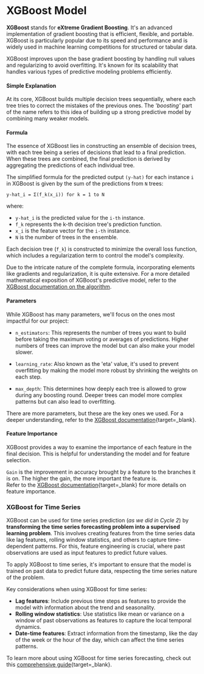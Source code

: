 # XGBoost Model

**XGBoost** stands for **eXtreme Gradient Boosting**. It's an advanced implementation of gradient boosting that is efficient, flexible, and portable. XGBoost is particularly popular due to its speed and performance and is widely used in machine learning competitions for structured or tabular data.

XGBoost improves upon the base gradient boosting by handling null values and regularizing to avoid overfitting. It's known for its scalability that handles various types of predictive modeling problems efficiently.

#### Simple Explanation
At its core, XGBoost builds multiple decision trees sequentially, where each tree tries to correct the mistakes of the previous ones. The *'boosting'* part of the name refers to this idea of building up a strong predictive model by combining many weaker models.

#### Formula

The essence of XGBoost lies in constructing an ensemble of decision trees, with each tree being a series of decisions that lead to a final prediction. When these trees are combined, the final prediction is derived by aggregating the predictions of each individual tree.

The simplified formula for the predicted output `(y-hat)` for each instance `i` in XGBoost is given by the sum of the predictions from `N` trees:

```
y-hat_i = Σ(f_k(x_i)) for k = 1 to N
```

where:

- `y-hat_i` is the predicted value for the `i-th` instance. 
- `f_k` represents the k-th decision tree's prediction function.
- `x_i` is the feature vector for the `i-th` instance.
- `N` is the number of trees in the ensemble.

Each decision tree (`f_k`) is constructed to minimize the overall loss function, which includes a regularization term to control the model's complexity.

Due to the intricate nature of the complete formula, incorporating elements like gradients and regularization, it is quite extensive. For a more detailed mathematical exposition of XGBoost's predictive model, refer to the [XGBoost documentation on the algorithm](https://xgboost.readthedocs.io/en/latest/tutorials/model.html).

#### Parameters
While XGBoost has many parameters, we'll focus on the ones most impactful for our project:

- `n_estimators`: This represents the number of trees you want to build before taking the maximum voting or averages of predictions. Higher numbers of trees can improve the model but can also make your model slower.

- `learning_rate`: Also known as the 'eta' value, it's used to prevent overfitting by making the model more robust by shrinking the weights on each step.

- `max_depth`: This determines how deeply each tree is allowed to grow during any boosting round. Deeper trees can model more complex patterns but can also lead to overfitting.

There are more parameters, but these are the key ones we used. For a deeper understanding, refer to the [XGBoost documentation](https://xgboost.readthedocs.io/en/latest/parameter.html){target=_blank}.

#### Feature Importance
XGBoost provides a way to examine the importance of each feature in the final decision. This is helpful for understanding the model and for feature selection.

`Gain` is the improvement in accuracy brought by a feature to the branches it is on. The higher the gain, the more important the feature is. <br>
Refer to the [XGBoost documentation](https://xgboost.readthedocs.io/en/stable/R-package/discoverYourData.html#feature-importance){target=_blank} for more details on feature importance.

### XGBoost for Time Series
XGBoost can be used for time series prediction (*as we did in Cycle 2*) by **transforming the time series forecasting problem into a supervised learning problem**. This involves creating features from the time series data like lag features, rolling window statistics, and others to capture time-dependent patterns.
For this, feature engineering is crucial, where past observations are used as input features to predict future values.

To apply XGBoost to time series, it's important to ensure that the model is trained on past data to predict future data, respecting the time series nature of the problem.

Key considerations when using XGBoost for time series:

- **Lag features**: Include previous time steps as features to provide the model with information about the trend and seasonality.
- **Rolling window statistics**: Use statistics like mean or variance on a window of past observations as features to capture the local temporal dynamics.
- **Date-time features**: Extract information from the timestamp, like the day of the week or the hour of the day, which can affect the time series patterns.

To learn more about using XGBoost for time series forecasting, check out this [comprehensive guide](https://xgboost.readthedocs.io/en/latest/tutorials/forecast.html){target=_blank}.
